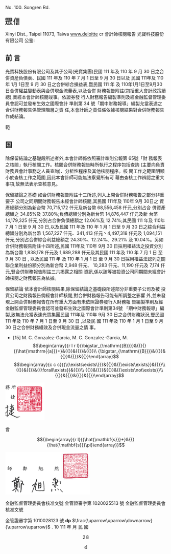 No. 100. Songren Rd.

![0_image_0.png](0_image_0.png)

Xinyi Dist., Taipei 11073, Taiwa www.deloitte cr 會計師核閱報告 光寶科技股份有限公司 公鉴:

## 前 言

光寶科技股份有限公司及其子公司(光寶集團)民國 111 年及 110 年 9 月 30 日之合併資産負債表、民國 111 年及 110 年 7 月 1 日至 9 月 30 日以及 民國 111年及 110年 1月 1日至 9 月 30 日之合併綜合損益表,暨民國 111 年 及 110年1月1日至9月30日合併權益變動表與合併現金流量表,以及合併 財務報告附註(包括重大會計政策續總),業經本會計師核閱竣事。依證券發 行人財務報告編製準則及經金融監督管理委員會認可並發布生效之國際會計 準則第 34 號「期中財務報導」編製允當表達之合併財務報告係管理階層之責 任,本會計師之責任係依據核閱結果對合併財務報告作成結論。

範

## 国

除保留結論之基礎段所述者外,本會計師係依照審計準則公報第 65號「財 務報表之核閱」執行核閱工作。核閱合併財務報告時所執行之程序包括查詢
(主要向負責財務與會計事務之人員查詢)、分析性程序及其他核閱程序。核 閔工作之範圍明顯小於查核工作之範圍,因此本會計師可能無法察覺所有可 藉由查核工作辨認之重大事項,故無法表示查核意見。

保留結論之基礎 如合併財務報告附註十三所述,列入上開合併財務報告之部分非重要子 公司之同期間財務報告未經會計師核閱,其民國 111年及 110年 9月 30日之 資產總額分別為新台幣 70,715,172 仟元及新台幣 68,556,458 仟元,分別占合 併資產總額之 34.85%及 37.80%;負債總額分別為新台幣 14,876,447 仟元及新 台幣 14,179,325 仟元,分別占合併負債總額之 12.06%及 12.74%;其民國 111 年及 110年 7 月 1 日至 9 月 30 日,以及民國 111 年及 110 年 1 月 1 日至 9 月 30 日之綜合利益總額分別為新台幣 1,567,227 仟元、341,413 仟元丶4,497,318 仟元及 1,094,151 仟元,分別占合併綜合利益總額之 24.30%、12.24%、29.21%
及 10.04%。另如合併財務報告附註十四所述,民國 111年及 110年 9月 30 日採用權益法之投資分別為新台幣 1,838,178 仟元及 1,689,288 仟元及其民國 111 年及 110 年 7 月 1 日 至 9 月 30 日 , 以及民國 111 年 及 110 年 1 月 1 日 至 9 月 30 日採用權益法認列之關聯企業利益份額分別為新台幣 2,948 仟元、
10,283 仟元、11,190 仟元及 7,174 仟元,豎合併財務報告附註三六揭露之相關 資訊,係以該等被投資公司同期間未經會計師核閱之財務報告為依據。

保留結論 依本會計師核閱結果,除保留結論之基礎段所述部分非重要子公司及被 投資公司之財務報告倘經會計師核閱,對合併財務報告可能有所調整之影響 外,並未發現上開合併財務報告在所有重大方面有未依照證券發行人財務報 告編製準則及經金融監督管理委員會認可並發布生效之國際會計準則第34號
「期中財務報導」編製,致無法允當表達光寶集團民國 111年及 110年 9月 30 日之合併財務狀況,豎民國 111 年及 110 年 7 月 1 日至 9 月 30 日 ,以及民 國 111 年及 110 年 1 月 1 日至 9 月 30 日之合併財務績效及合併現金流量之情 事。

* [15] M. C. Gonzalez-Garcia, M. C. Gonzalez-Garcia, M.  
$$\begin{array}{r l r l}{\bigstar_{\mathrm{{B}}}}&{{}{}{}\hat{\mathrm{{a}}}+}&{{}}&{{}}&{{}}\\ {\bigstar_{\mathrm{{B}}}}&{{}}&{{}}&{{}}&{{}}\end{array}$$
$$\begin{array}{c c c}{{\{\exists\exists\}}}&{{}}&{{\exists\exists}}&{{}}\\ {{}}&{{}}&{{\forall\exists}}&{{}}\\ {{}}&{{}}&{{}}&{{\exists\not\exists}}\\ {{}}&{{}}&{{}}&{{}}\end{array}$$

![1_image_1.png](1_image_1.png)

會

$${\begin{array}{r l}{{\hat{\mathbf{s}}}+}&{{}{\hat{\mathbf{s}}}\pi}\end{array}}$$

![1_image_0.png](1_image_0.png)

金融監督管理委員會核准文號 金管證審字第 1020025513 號 金融監督管理委員會核准文號

金管證審字第 1010028123 號
$\mathbf{d}\mathbf{p}$
$\frac{\uparrow\uparrow\downarrow}{\uparrow\uparrow}$ . 
10 111  年 月 民 國

$$2\,8$$

$$\mathbb{d}$$